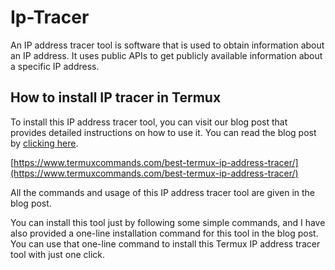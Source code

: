 # Ip-Tracer
An IP address tracer tool is software that is used to obtain information about an IP address. It uses public APIs to get publicly available information about a specific IP address.
## How to install IP tracer in Termux
To install this IP address tracer tool, you can visit our blog post that provides detailed instructions on how to use it. You can read the blog post by [clicking here](https://www.termuxcommands.com/best-termux-ip-address-tracer/).

[https://www.termuxcommands.com/best-termux-ip-address-tracer/](https://www.termuxcommands.com/best-termux-ip-address-tracer/)

All the commands and usage of this IP address tracer tool are given in the blog post. 

You can install this tool just by following some simple commands, and I have also provided a one-line installation command for this tool in the blog post. You can use that one-line command to install this Termux IP address tracer tool with just one click.
